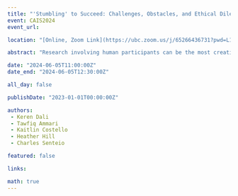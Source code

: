 ```yaml
---
title: "'Stumbling' to Succeed: Challenges, Obstacles, and Ethical Dilemmas in Human Participant Research"
event: CAIS2024
event_url: 

location: "[Online, Zoom Link](https://ubc.zoom.us/j/65266436731?pwd=L1dJRGwrYjNueldyUkFwZXZvc2dpUT09)"

abstract: "Research involving human participants can be the most creative and rewarding engagement, also distinguished by a wide range of methodologies. However, it comes with its own challenges related to ethics, technology, administration, institutional regulations, and the effective dissemination of findings. A group of researchers from Canada and the U.S. will discuss some common ‘stumbles’ in human participant research, including bias in quantitative data sets; the responsibility of disabled scholars for protecting participants and themselves; reconciling multilingual lifeworlds with western approaches to research and publishing; nurturing ‘slow science’ among emergent scholars; and overcoming institutional gaps in support for community-based research."

date: "2024-06-05T11:00:00Z"
date_end: "2024-06-05T12:30:00Z"

all_day: false

publishDate: "2023-01-01T00:00:00Z"

authors:
 - Keren Dali
 - Tawfiq Ammari
 - Kaitlin Costello
 - Heather Hill
 - Charles Senteio

featured: false

links:

math: true
---
```



